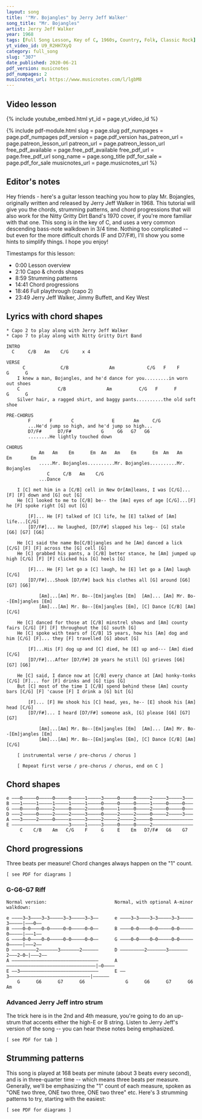 ```yaml
---
layout: song
title: '"Mr. Bojangles" by Jerry Jeff Walker'
song_title: "Mr. Bojangles"
artist: Jerry Jeff Walker
year: 1968
tags: [Full Song Lesson, Key of C, 1960s, Country, Folk, Classic Rock]
yt_video_id: U9_R2HH7XyQ
category: full_song
slug: "307"
date_published: 2020-06-21
pdf_version: musicnotes
pdf_numpages: 2
musicnotes_url: https://www.musicnotes.com/l/lgbM8
---
```




## Video lesson

<!-- Coming soon... -->

{% include youtube_embed.html yt_id = page.yt_video_id %}

{% include pdf-module.html slug = page.slug pdf_numpages = page.pdf_numpages pdf_version = page.pdf_version has_patreon_url = page.patreon_lesson_url patreon_url = page.patreon_lesson_url free_pdf_available = page.free_pdf_available free_pdf_url = page.free_pdf_url song_name = page.song_title pdf_for_sale = page.pdf_for_sale musicnotes_url = page.musicnotes_url %}

## Editor's notes

Hey friends - here's a guitar lesson teaching you how to play Mr. Bojangles, originally written and released by Jerry Jeff Walker in 1968. This tutorial will give you the chords, strumming patterns, and chord progressions that will also work for the Nitty Gritty Dirt Band's 1970 cover, if you're more familiar with that one. This song is in the key of C, and uses a very common descending bass-note walkdown in 3/4 time. Nothing too complicated -- but even for the more difficult chords (F and D7/F#), I'll show you some hints to simplify things. I hope you enjoy!

Timestamps for this lesson:

- 0:00 Lesson overview
- 2:10 Capo & chords shapes
- 8:59 Strumming patterns
- 14:41 Chord progressions
- 18:46 Full playthrough (capo 2)
- 23:49 Jerry Jeff Walker, Jimmy Buffett, and Key West

## Lyrics with chord shapes

    * Capo 2 to play along with Jerry Jeff Walker
    * Capo 7 to play along with Nitty Gritty Dirt Band

    INTRO
      C     C/B   Am    C/G     x 4

    VERSE
          C             C/B               Am            C/G   F    F        G      G
        I knew a man, Bojangles, and he'd dance for you.........in worn out shoes
        C              C/B               Am          C/G   F      F        G      G
        Silver hair, a ragged shirt, and baggy pants..........the old soft shoe

    PRE-CHORUS
            F       F       C              E       Am     C/G
            ...He'd jump so high, and he'd jump so high...
            D7/F#      D7/F#           G     G6   G7   G6
            ........He lightly touched down

    CHORUS
                Am   Am    Em      Em  Am   Am    Em      Em  Am   Am    Em       Em
                .....Mr. Bojangles..........Mr. Bojangles..........Mr. Bojangles
                   C     C/B   Am    C/G
                ...Dance

        I [C] met him in a [C/B] cell in New Or[Am]leans, I was [C/G]...[F] [F] down and [G] out [G]
        He [C] looked to me to [C/B] be-- the [Am] eyes of age [C/G]...[F] he [F] spoke right [G] out [G]

            [F]... He [F] talked of [C] life, he [E] talked of [Am] life...[C/G]
            [D7/F#]... He laughed, [D7/F#] slapped his leg-- [G] stale [G6] [G7] [G6]

        He [C] said the name Bo[C/B]jangles and he [Am] danced a lick [C/G] [F] [F] across the [G] cell [G]
        He [C] grabbed his pants, a [C/B] better stance, he [Am] jumped up high [C/G] [F] [F] clicked his [G] heels [G]

            [F]... He [F] let go a [C] laugh, he [E] let go a [Am] laugh [C/G]
            [D7/F#]...Shook [D7/F#] back his clothes all [G] around [G6] [G7] [G6]

                [Am]...[Am] Mr. Bo--[Em]jangles [Em]  [Am]... [Am] Mr. Bo--[Em]jangles [Em]
                [Am]...[Am] Mr. Bo--[Em]jangles [Em], [C] Dance [C/B] [Am] [C/G]

        He [C] danced for those at [C/B] minstrel shows and [Am] county fairs [C/G] [F] [F] throughout the [G] south [G]
        He [C] spoke with tears of [C/B] 15 years, how his [Am] dog and him [C/G] [F]... they [F] travelled [G] about [G]

            [F]...His [F] dog up and [C] died, he [E] up and--- [Am] died [C/G]
            [D7/F#]...After [D7/F#] 20 years he still [G] grieves [G6] [G7] [G6]

        He [C] said, I dance now at [C/B] every chance at [Am] honky-tonks [C/G] [F]... for [F] drinks and [G] tips [G]
        But [C] most of the time I [C/B] spend behind these [Am] county bars [C/G] [F] 'cause [F] I drink a [G] bit [G]

            [F]... [F] He shook his [C] head, yes, he-- [E] shook his [Am] head [C/G]
            [D7/F#]... I heard [D7/F#] someone ask, [G] please [G6] [G7] [G7]

                [Am]...[Am] Mr. Bo--[Em]jangles [Em]  [Am]... [Am] Mr. Bo--[Em]jangles [Em]
                [Am]...[Am] Mr. Bo--[Em]jangles [Em], [C] Dance [C/B] [Am] [C/G]

        [ instrumental verse / pre-chorus / chorus ]

        [ Repeat first verse / pre-chorus / chorus, end on C ]

## Chord shapes

    e –––0–––––0–––––0–––––0–––––1–––––3–––––0–––––0–––––2–––––3–––––3–––
    B –––1–––––1–––––1–––––1–––––1–––––0–––––0–––––0–––––1–––––0–––––0–––
    G –––0–––––0–––––2–––––0–––––2–––––0–––––1–––––0–––––2–––––0–––––0–––
    D –––2–––––0–––––2–––––2–––––3–––––0–––––2–––––2–––––0–––––2–––––3–––
    A –––3–––––2–––––0–––––x–––––3–––––2–––––2–––––2–––––0–––––––––––––––
    E –––––––––––––––––––––3–––––1–––––3–––––0–––––0–––––2–––––––––––––––
         C    C/B    Am   C/G    F     G     E    Em   D7/F#   G6    G7

## Chord progressions

Three beats per measure! Chord changes always happen on the "1" count.

    [ see PDF for diagrams ]

### G-G6-G7 Riff

    Normal version:                         Normal, with optional A-minor walkdown:

    e ––––3–3––––3–3–––––3–3–––––3–3––      e ––––3–3––––3–3–––––3–3–––––3–––––|–––0––
    B ––––0–0––––0–0–––––0–0–––––0–0––      B ––––0–0––––0–0–––––0–0–––––0–––––|–––1––
    G ––––0–0––––0–0–––––0–0–––––0–0––      G ––––0–0––––0–0–––––0–0–––––0–––––|–––2––
    D –––––––––2–––––––3–––––––2––––––      D –––––––––2–––––––3–––––––2–––2–0–|–––2––
    A ––––––––––––––––––––––––––––––––      A –––––––––––––––––––––––––––––––––|–0––––
    E ––3–––––––––––––––––––––––––––––      E ––3––––––––––––––––––––––––––––––|––––––
        G      G6      G7      G6               G      G6      G7      G6        Am

### Advanced Jerry Jeff intro strum

The trick here is in the 2nd and 4th measure, you're going to do an up-strum that accents either the high-E or B string. Listen to Jerry Jeff's version of the song -- you can hear these notes being emphasized.

    [ see PDF for tab ]

## Strumming patterns

This song is played at 168 beats per minute (about 3 beats every second), and is in three-quarter time -- which means three beats per measure. Generally, we'll be emphasizing the "1" count of each measure, spoken as "ONE two three, ONE two three, ONE two three" etc. Here's 3 strumming patterns to try, starting with the easiest:

    [ see PDF for diagrams ]
